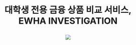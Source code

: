 # <p align="center">대학생 전용 금융 상품 비교 서비스, <br>EWHA INVESTIGATION </p>

<p align='center'> 
  <img src="https://img.shields.io/badge/react-v17.0.1-blue.svg&logo=react&logoColor=white">

</p>
